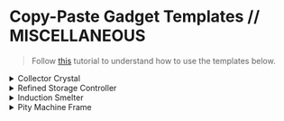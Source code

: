 # Copy-Paste Gadget Templates // MISCELLANEOUS
> Follow [this](https://github.com/Direwolf20-MC/BuildingGadgets/wiki/Template-Manager) tutorial to understand how to use the templates below.
<!-- COLLECTOR CRYSTAL - START -->
<details>
<summary>Collector Crystal</summary>
<p>

```json
{
  "version": "2.1.0",
  "mc_version": "1.16.5",
  "name": "Collector Crystal",
  "author": "Kikiisyourfriend",
  "bounding_box": {
    "min_x": 0,
    "min_y": 0,
    "min_z": 0,
    "max_x": 8,
    "max_y": 8,
    "max_z": 8
  },
  "material_list": {
    "root_type": "buildinggadgets:entries",
    "root_entry": [
      {
        "item_type": "buildinggadgets:simple_item",
        "count": 1,
        "item": {
          "id": "refinedstorage:controller"
        }
      },
      {
        "item_type": "buildinggadgets:simple_item",
        "count": 18,
        "item": {
          "id": "kubejs:etherealslate_block"
        }
      },
      {
        "item_type": "buildinggadgets:simple_item",
        "count": 6,
        "item": {
          "id": "kubejs:isothermal_frame_tier_1"
        }
      },
      {
        "item_type": "buildinggadgets:simple_item",
        "count": 38,
        "item": {
          "id": "thermal:machine_frame"
        }
      },
      {
        "item_type": "buildinggadgets:simple_item",
        "count": 66,
        "item": {
          "id": "astralsorcery:marble_raw"
        }
      }
    ]
  }
}
```

</p>
</details>
<!-- COLLECTOR CRYSTAL - END -->

<!-- REFINED STORAGE CONTROLLER - START -->
<details>
<summary>Refined Storage Controller</summary>
<p>

```json
{
  "version": "2.1.0",
  "mc_version": "1.16.5",
  "name": "Refined Storage Controller",
  "author": "Kikiisyourfriend",
  "bounding_box": {
    "min_x": 0,
    "min_y": 0,
    "min_z": 0,
    "max_x": 4,
    "max_y": 4,
    "max_z": 4
  },
  "material_list": {
    "root_type": "buildinggadgets:entries",
    "root_entry": [
      {
        "item_type": "buildinggadgets:simple_item",
        "count": 8,
        "item": {
          "id": "ironchest:crystal_chest"
        }
      },
      {
        "item_type": "buildinggadgets:simple_item",
        "count": 6,
        "item": {
          "id": "minecraft:diamond_block"
        }
      },
      {
        "item_type": "buildinggadgets:simple_item",
        "count": 1,
        "item": {
          "id": "minecraft:emerald_block"
        }
      },
      {
        "item_type": "buildinggadgets:simple_item",
        "count": 9,
        "item": {
          "id": "thermal:energy_cell_frame"
        }
      },
      {
        "item_type": "buildinggadgets:simple_item",
        "count": 9,
        "item": {
          "id": "thermal:fluid_cell_frame"
        }
      },
      {
        "item_type": "buildinggadgets:simple_item",
        "count": 8,
        "item": {
          "id": "refinedstorage:machine_casing"
        }
      },
      {
        "item_type": "buildinggadgets:simple_item",
        "count": 48,
        "item": {
          "id": "minecraft:obsidian"
        }
      },
      {
        "item_type": "buildinggadgets:simple_item",
        "count": 36,
        "item": {
          "id": "refinedstorage:quartz_enriched_iron_block"
        }
      }
    ]
  }
}
```

</p>
</details>
<!-- REFINED STORAGE CONTROLLER - END -->

<!-- INDUCTION SMELTER - START -->
<details>
<summary>Induction Smelter</summary>
<p>

```json
{
  "version": "2.1.0",
  "mc_version": "1.16.5",
  "name": "Induction Smelter",
  "author": "SuperNate903",
  "bounding_box": {
    "min_x": 0,
    "min_y": 0,
    "min_z": 0,
    "max_x": 4,
    "max_y": 4,
    "max_z": 4
  },
  "material_list": {
    "root_type": "buildinggadgets:entries",
    "root_entry": [
      {
        "item_type": "buildinggadgets:simple_item",
        "count": 9,
        "item": {
          "id": "kubejs:etherealslate_block"
        }
      },
      {
        "item_type": "buildinggadgets:simple_item",
        "count": 18,
        "item": {
          "id": "minecraft:furnace"
        }
      },
      {
        "item_type": "buildinggadgets:simple_item",
        "count": 36,
        "item": {
          "id": "minecraft:glass"
        }
      },
      {
        "item_type": "buildinggadgets:simple_item",
        "count": 62,
        "item": {
          "id": "thermal:machine_frame"
        }
      }
    ]
  }
}
```

</p>
</details>
<!-- INDUCTION SMELTER - END -->

<!-- PITY MACHINE FRAME - START -->
<details>
<summary>Pity Machine Frame</summary>
<p>

```json
{
  "version": "2.1.0",
  "mc_version": "1.16.5",
  "name": "Pity Machine Frame",
  "author": "SuperNate903",
  "bounding_box": {
    "min_x": 0,
    "min_y": 0,
    "min_z": 0,
    "max_x": 6,
    "max_y": 6,
    "max_z": 6
  },
  "material_list": {
    "root_type": "buildinggadgets:entries",
    "root_entry": [
      {
        "item_type": "buildinggadgets:simple_item",
        "count": 202,
        "item": {
          "id": "minecraft:cobblestone"
        }
      },
      {
        "item_type": "buildinggadgets:simple_item",
        "count": 1,
        "item": {
          "id": "kubejs:irradiant_star_armara_block"
        }
      },
      {
        "item_type": "buildinggadgets:simple_item",
        "count": 140,
        "item": {
          "id": "minecraft:oak_planks"
        }
      }
    ]
  }
}
```

</p>
</details>
<!-- PITY MACHINE FRAME - END -->